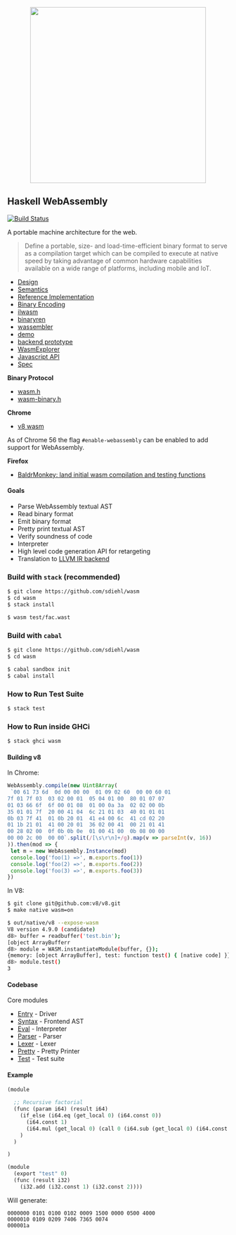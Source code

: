 <p align="center">
    <img src="https://kripken.github.io/talks/wasm3.png" width="400px"/>
</p>

Haskell WebAssembly
-------------------

[![Build Status](https://travis-ci.org/haskell-wasm/wasm.svg?branch=master)](https://travis-ci.org/haskell-wasm/wasm)

A portable machine architecture for the web.

> Define a portable, size- and load-time-efficient binary format to serve as a
> compilation target which can be compiled to execute at native speed by taking
> advantage of common hardware capabilities available on a wide range of
> platforms, including mobile and IoT.

* [Design](https://github.com/WebAssembly/design)
* [Semantics](https://github.com/WebAssembly/design/blob/master/AstSemantics.md)
* [Reference Implementation](https://github.com/WebAssembly/spec/tree/64822f7137e26c0b101ecba9cb1cd93d416c2c74/ml-proto)
* [Binary Encoding](http://webassembly.org/docs/binary-encoding/)
* [ilwasm](https://github.com/WebAssembly/ilwasm)
* [binaryren](https://github.com/WebAssembly/binaryen)
* [wassembler](https://github.com/ncbray/wassembler)
* [demo](https://ncbray.github.io/wassembler/)
* [backend prototype](https://github.com/ncbray/wassembler/blob/master/v8/backend.js)
* [WasmExplorer](https://mbebenita.github.io/WasmExplorer/)
* [Javascript API](http://webassembly.org/docs/js/)
* [Spec](https://webassembly.github.io/spec/index.html)

**Binary Protocol**

* [wasm.h](https://github.com/WebAssembly/binaryen/blob/master/src/wasm.h)
* [wasm-binary.h](https://github.com/WebAssembly/binaryen/blob/master/src/wasm-binary.h)

**Chrome**

* [v8 wasm](https://github.com/v8/v8/tree/master/src/wasm)

As of Chrome 56 the flag `#enable-webassembly` can be enabled to add support for
WebAssembly.

**Firefox**

* [BaldrMonkey: land initial wasm compilation and testing functions](https://bugzilla.mozilla.org/show_bug.cgi?id=1234985)

#### Goals

* Parse WebAssembly textual AST
* Read binary format
* Emit binary format
* Pretty print textual AST
* Verify soundness of code
* Interpreter
* High level code generation API  for retargeting
* Translation to [LLVM IR backend](http://reviews.llvm.org/D10569)

### Build with `stack` (recommended)

```bash
$ git clone https://github.com/sdiehl/wasm
$ cd wasm
$ stack install
```

```bash
$ wasm test/fac.wast
```

### Build with `cabal`

```bash
$ git clone https://github.com/sdiehl/wasm
$ cd wasm

$ cabal sandbox init
$ cabal install
```

### How to Run Test Suite

```bash
$ stack test
```

### How to Run inside GHCi


```bash
$ stack ghci wasm
```

#### Building v8

In Chrome:

```javascript
WebAssembly.compile(new Uint8Array(
 `00 61 73 6d  0d 00 00 00  01 09 02 60  00 00 60 01
7f 01 7f 03  03 02 00 01  05 04 01 00  80 01 07 07
01 03 66 6f  6f 00 01 08  01 00 0a 3a  02 02 00 0b
35 01 01 7f  20 00 41 04  6c 21 01 03  40 01 01 01
0b 03 7f 41  01 0b 20 01  41 e4 00 6c  41 cd 02 20
01 1b 21 01  41 00 20 01  36 02 00 41  00 21 01 41
00 28 02 00  0f 0b 0b 0e  01 00 41 00  0b 08 00 00
00 00 2c 00  00 00`.split(/[\s\r\n]+/g).map(v => parseInt(v, 16))
)).then(mod => {
 let m = new WebAssembly.Instance(mod)
 console.log('foo(1) =>', m.exports.foo(1))
 console.log('foo(2) =>', m.exports.foo(2))
 console.log('foo(3) =>', m.exports.foo(3))
})
```

In V8:

```bash
$ git clone git@github.com:v8/v8.git
$ make native wasm=on

$ out/native/v8 --expose-wasm
V8 version 4.9.0 (candidate)
d8> buffer = readbuffer('test.bin');
[object ArrayBufferr
d8> module = WASM.instantiateModule(buffer, {});
{memory: [object ArrayBuffer], test: function test() { [native code] }}
d8> module.test()
3
```

#### Codebase

Core modules

* [Entry](https://github.com/sdiehl/wasm/blob/master/src/Entry.hs) - Driver
* [Syntax](https://github.com/sdiehl/wasm/blob/master/src/Syntax.hs) - Frontend AST
* [Eval](https://github.com/sdiehl/wasm/blob/master/src/Eval.hs)  - Interpreter
* [Parser](https://github.com/sdiehl/wasm/blob/master/src/Parser.y) - Parser
* [Lexer](https://github.com/sdiehl/wasm/blob/master/src/Lexer.x) - Lexer
* [Pretty](https://github.com/sdiehl/wasm/blob/master/src/Pretty.hs) - Pretty Printer
* [Test](https://github.com/sdiehl/wasm/blob/master/src/Test.hs) - Test suite

#### Example

```scheme
(module

  ;; Recursive factorial
  (func (param i64) (result i64)
    (if_else (i64.eq (get_local 0) (i64.const 0))
      (i64.const 1)
      (i64.mul (get_local 0) (call 0 (i64.sub (get_local 0) (i64.const 1))))
    )
  )

)
```


```scheme
(module
  (export "test" 0)
  (func (result i32)
    (i32.add (i32.const 1) (i32.const 2))))
```


Will generate:

```
0000000 0101 0100 0102 0009 1500 0000 0500 4000
0000010 0109 0209 7406 7365 0074               
000001a
```
